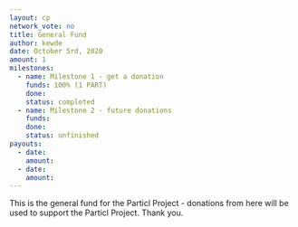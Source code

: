 ```yaml
---
layout: cp
network_vote: no
title: General Fund
author: kewde
date: October 5rd, 2020
amount: 1
milestones: 
  - name: Milestone 1 - get a donation
    funds: 100% (1 PART)
    done:
    status: completed
  - name: Milestone 2 - future donations
    funds:
    done:
    status: unfinished
payouts:
  - date:
    amount:
  - date:
    amount:
---
```

 
This is the general fund for the Particl Project - donations from here will be used to support the Particl Project.
Thank you.

